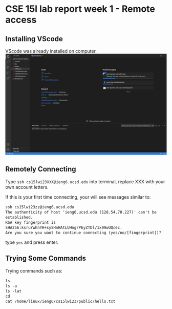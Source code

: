 # CSE 15l lab report week 1 - Remote access

## Installing VScode
VScode was already installed on computer. 
![Image](https://github.com/FusaishiHaruaki/cse15l-lab-reports/blob/main/img/Screen%20Shot%202023-01-12%20at%2011.11.45%20AM.png)

## Remotely Connecting
Type `ssh cs15lwi23XXX@ieng6.ucsd.edu` into terminal, replace XXX with your own account letters. 

If this is your first time connecting, your will see messages similar to: 
```
ssh cs15lwi23zz@ieng6.ucsd.edu
The authenticity of host 'ieng6.ucsd.edu (128.54.70.227)' can't be established.
RSA key fingerprint is SHA256:ksruYwhnYH+sySHnHAtLUHngrPEyZTDl/1x99wUQcec.
Are you sure you want to continue connecting (yes/no/[fingerprint])? 
```
type `yes` and press enter. 

## Trying Some Commands
Trying commands such as:
```
ls
ls -a
ls -lat
cd 
cat /home/linux/ieng6/cs15lwi23/public/hello.txt
```
